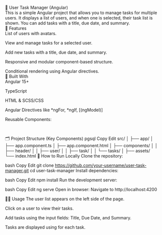 👥 User Task Manager (Angular)<br>
This is a simple Angular project that allows you to manage tasks for multiple users. It displays a list of users, and when one is selected, their task list is shown. You can add tasks with a title, due date, and summary.
<br>
🚀 Features<br>
List of users with avatars.

View and manage tasks for a selected user.

Add new tasks with a title, due date, and summary.

Responsive and modular component-based structure.

Conditional rendering using Angular directives.
<br>
🧱 Built With<br>
Angular 15+

TypeScript

HTML & SCSS/CSS

Angular Directives like *ngFor, *ngIf, [(ngModel)]

Reusable Components:

<app-user>

<app-task>

<app-tasks>

<app-header>
<br>

🗂️ Project Structure (Key Components)
pgsql
Copy
Edit
src/
│
├── app/
│   ├── app.component.ts
│   ├── app.component.html
│   ├── components/
│   │   ├── header/
│   │   ├── user/
│   │   ├── task/
│   │   └── tasks/
│
├── assets/
└── index.html
🧪 How to Run Locally
Clone the repository:

bash
Copy
Edit
git clone https://github.com/your-username/user-task-manager.git
cd user-task-manager
Install dependencies:

bash
Copy
Edit
npm install
Run the development server:

bash
Copy
Edit
ng serve
Open in browser: Navigate to http://localhost:4200

🧑‍💻 Usage
The user list appears on the left side of the page.

Click on a user to view their tasks.

Add tasks using the input fields: Title, Due Date, and Summary.

Tasks are displayed using <app-task> for each task.

